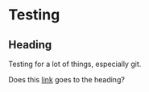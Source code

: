 # Testing

## Heading

Testing for a lot of things, especially git.  

Does this [link](#Heading) goes to the heading?
